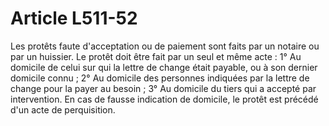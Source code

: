 # Article L511-52

Les protêts faute d'acceptation ou de paiement sont faits par un notaire ou par un huissier.   Le protêt doit être fait par un seul et même acte :   1° Au domicile de celui sur qui la lettre de change était payable, ou à son dernier domicile connu ;   2° Au domicile des personnes indiquées par la lettre de change pour la payer au besoin ;   3° Au domicile du tiers qui a accepté par intervention.   En cas de fausse indication de domicile, le protêt est précédé d'un acte de perquisition.